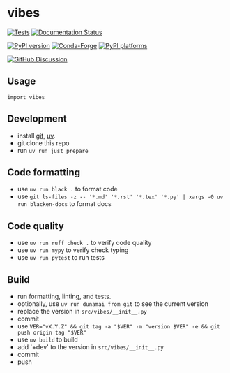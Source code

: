 # vibes

<!-- prettier-ignore-start -->
[![Tests][tests-badge]][tests-link]
[![Documentation Status][rtd-badge]][rtd-link]

[![PyPI version][pypi-version]][pypi-link]
[![Conda-Forge][conda-badge]][conda-link]
[![PyPI platforms][pypi-platforms]][pypi-link]

[![GitHub Discussion][github-discussions-badge]][github-discussions-link]


[tests-badge]:              https://github.com/tsvikas/vibes/actions/workflows/lint_and_test.yml/badge.svg
[tests-link]:               https://github.com/tsvikas/vibes/actions/workflows/lint_and_test.yml
[rtd-badge]:                https://readthedocs.org/projects/vibes/badge/?version=latest
[rtd-link]:                 https://vibes.readthedocs.io/en/latest/?badge=latest
[pypi-version]:             https://img.shields.io/pypi/v/vibes
[pypi-link]:                https://pypi.org/project/vibes/
[conda-badge]:              https://img.shields.io/conda/vn/conda-forge/vibes
[conda-link]:               https://github.com/conda-forge/vibes-feedstock
[pypi-platforms]:           https://img.shields.io/pypi/pyversions/vibes
[github-discussions-badge]: https://img.shields.io/static/v1?label=Discussions&message=Ask&color=blue&logo=github
[github-discussions-link]:  https://github.com/tsvikas/vibes/discussions

<!-- prettier-ignore-end -->

## Usage

```
import vibes
```

## Development

- install [git][install-git], [uv][install-uv].
- git clone this repo
- run `uv run just prepare`

[install-git]: https://git-scm.com/book/en/v2/Getting-Started-Installing-Git
[install-uv]: https://docs.astral.sh/uv/getting-started/installation/

## Code formatting

- use `uv run black .` to format code
- use
  `git ls-files -z -- '*.md' '*.rst' '*.tex' '*.py' | xargs -0 uv run blacken-docs`
  to format docs

## Code quality

- use `uv run ruff check .` to verify code quality
- use `uv run mypy` to verify check typing
- use `uv run pytest` to run tests

## Build

- run formatting, linting, and tests.
- optionally, use `uv run dunamai from git` to see the current version
- replace the version in `src/vibes/__init__.py`
- commit
- use
  `VER="vX.Y.Z" && git tag -a "$VER" -m "version $VER" -e && git push origin tag "$VER"`
- use `uv build` to build
- add '+dev' to the version in `src/vibes/__init__.py`
- commit
- push

